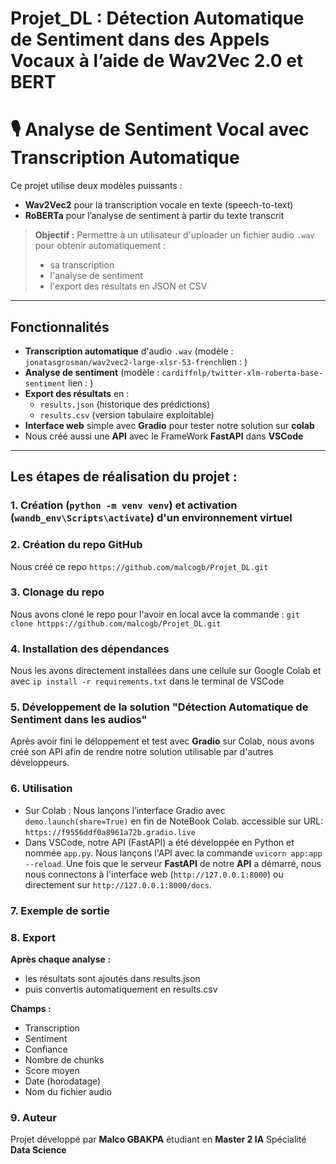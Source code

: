 # Projet_DL : Détection Automatique de Sentiment dans des Appels Vocaux à l’aide de Wav2Vec 2.0 et BERT

# 🎙️ Analyse de Sentiment Vocal avec Transcription Automatique

Ce projet utilise deux modèles puissants :
- **Wav2Vec2** pour la transcription vocale en texte (speech-to-text)
- **RoBERTa** pour l’analyse de sentiment à partir du texte transcrit

> **Objectif :** Permettre à un utilisateur d'uploader un fichier audio `.wav` pour obtenir automatiquement :
> - sa transcription
> - l'analyse de sentiment
> - l'export des résultats en JSON et CSV

---

## Fonctionnalités

- **Transcription automatique** d'audio `.wav` (modèle : `jonatasgrosman/wav2vec2-large-xlsr-53-french`lien : )
- **Analyse de sentiment** (modèle : `cardiffnlp/twitter-xlm-roberta-base-sentiment` lien : )
- **Export des résultats** en :
  - `results.json` (historique des prédictions)
  - `results.csv` (version tabulaire exploitable)
- **Interface web** simple avec **Gradio** pour tester notre solution sur **colab**
- Nous créé aussi une **API** avec le FrameWork **FastAPI** dans **VSCode**

---

## Les étapes de réalisation du projet :

### 1. **Création (`python -m venv venv`) et activation (`wandb_env\Scripts\activate`) d'un environnement virtuel** 

### 2. **Création du repo GitHub** 
Nous créé ce repo `https://github.com/malcogb/Projet_DL.git`

### 3. Clonage du repo
Nous avons cloné le repo pour l'avoir en local avce la commande : `git clone httpps://github.com/malcogb/Projet_DL.git`

### 4. **Installation des dépendances** 
Nous les avons directement installées dans une cellule sur Google Colab et avec `ip install -r requirements.txt` dans le terminal de VSCode

### 5. Développement de la solution "Détection Automatique de Sentiment dans les audios"
Après avoir fini le déloppement et test avec **Gradio** sur Colab, nous avons créé son API afin de rendre notre solution utilisable par d'autres développeurs.

### 6. Utilisation
- Sur Colab : Nous lançons l’interface Gradio avec `demo.launch(share=True)` en fin de NoteBook Colab. accessible sur URL: `https://f9556ddf0a8961a72b.gradio.live`
- Dans VSCode, notre API (FastAPI) a été développée en Python et nommée `app.py`. Nous lançons l'API avec la commande `uvicorn app:app --reload`. Une fois que le serveur **FastAPI** de notre **API** a démarré, nous nous connectons à l'interface web (`http://127.0.0.1:8000`) ou directement sur `http://127.0.0.1:8000/docs`.

### 7. Exemple de sortie

### 8. Export
**Après chaque analyse :**
- les résultats sont ajoutés dans results.json
- puis convertis automatiquement en results.csv

**Champs :**
- Transcription
- Sentiment
- Confiance
- Nombre de chunks
- Score moyen
- Date (horodatage)
- Nom du fichier audio

### 9. Auteur
Projet développé par **Malco GBAKPA** étudiant en **Master 2 IA** Spécialité **Data Science**
